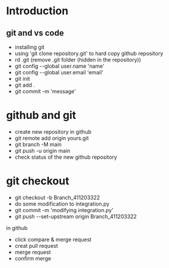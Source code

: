 # Introduction

## git and vs code
- installing git
- using 'git clone repository.git' to hard copy github repository
- rd .git (remove .git folder (hidden in the repository))
- git config --global user.name 'name'
- git config --global user.email 'email'
- git init
- git add .
- git commit -m 'message'

# github and git
- create new repository in github
- git remote add origin yours.git
- git branch -M main
- git push -u origin main
- check status of the new github repository

# git checkout
- git checkout -b Branch_411203322
- do some modification to integration.py
- git commit -m 'modifying integration.py'
- git push --set-upstream origin Branch_411203322


in github
- click compare & merge request
- creat pull request
- merge request
- confirm merge